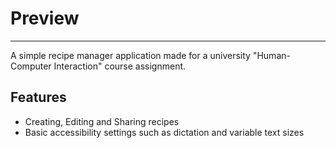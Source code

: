 # Preview
---
A simple recipe manager application made for a university "Human-Computer Interaction" course assignment.
## Features
- Creating, Editing and Sharing recipes
- Basic accessibility settings such as dictation and variable text sizes
